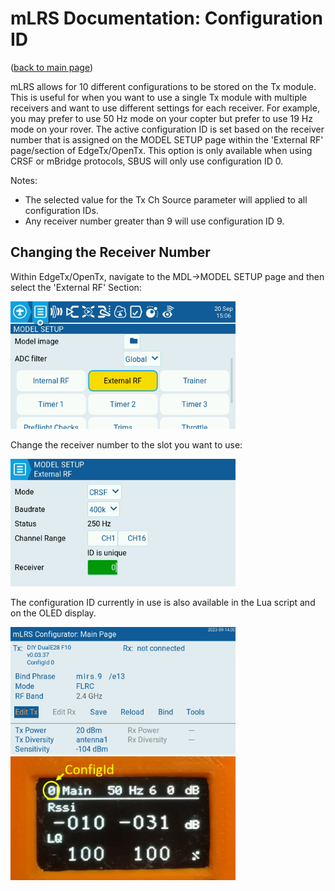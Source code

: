 # mLRS Documentation: Configuration ID #

([back to main page](../README.md))

mLRS allows for 10 different configurations to be stored on the Tx module.  This is useful for when you want to use a single Tx module with multiple receivers and want to use different settings for each receiver.  For example, you may prefer to use 50 Hz mode on your copter but prefer to use 19 Hz mode on your rover. The active configuration ID is set based on the receiver number that is assigned on the MODEL SETUP page within the 'External RF' page/section of EdgeTx/OpenTx. This option is only available when using CRSF or mBridge protocols, SBUS will only use configuration ID 0.

Notes:
- The selected value for the Tx Ch Source parameter will applied to all configuration IDs.
- Any receiver number greater than 9 will use configuration ID 9.

## Changing the Receiver Number

Within EdgeTx/OpenTx, navigate to the MDL->MODEL SETUP page and then select the 'External RF' Section:

<img src="images/configIDmodelSetup.bmp" width="360px">

Change the receiver number to the slot you want to use:

<img src="images/configIDExternalRF.bmp" width="360px">

The configuration ID currently in use is also available in the Lua script and on the OLED display.

<img src="images/configIDLua.bmp" width="360px">

<img src="images/configIDOLED.png" width="360px">